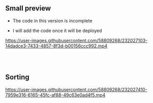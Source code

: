 ## Small preview

- The code in this version is incomplete

- I will add the code once it will be deployed


https://user-images.githubusercontent.com/58809268/232027103-14dadce3-7433-4857-8f3d-b00156ccc992.mp4


<br>
<br>


## Sorting


https://user-images.githubusercontent.com/58809268/232027410-7959e316-6165-45fc-af88-49c63e0ad4f5.mp4

